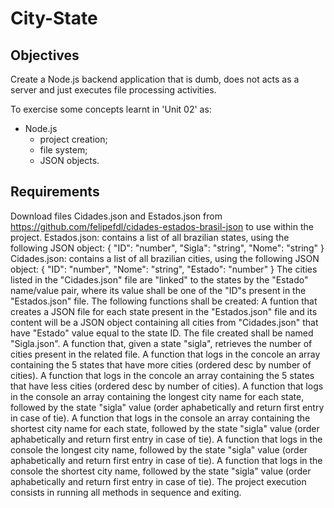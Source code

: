 # City-State

## Objectives
Create a Node.js backend application that is dumb, does not acts as a server and just executes file processing activities.

To exercise some concepts learnt in 'Unit 02' as:
 - Node.js
   - project creation;
   - file system;
   - JSON objects.
 
## Requirements
Download files Cidades.json and Estados.json from https://github.com/felipefdl/cidades-estados-brasil-json to use within the project.
Estados.json: contains a list of all brazilian states, using the following JSON object:
{
  "ID": "number",
  "Sigla": "string",
  "Nome": "string"
}
Cidades.json: contains a list of all brazilian cities, using the following JSON object:
{
  "ID": "number",
  "Nome": "string",
  "Estado": "number" 
}
The cities listed in the "Cidades.json" file are "linked" to the states by the "Estado" name/value pair, where its value shall be one of the "ID"s present in the "Estados.json" file.
The following functions shall be created:
A funtion that creates a JSON file for each state present in the "Estados.json" file and its content will be a JSON object containing all cities from "Cidades.json" that have "Estado" value equal to the state ID. The file created shall be named "Sigla.json".
A function that, given a state "sigla", retrieves the number of cities present in the related file.
A function that logs in the concole an array containing the 5 states that have more cities (ordered desc by number of cities).
A function that logs in the concole an array containing the 5 states that have less cities (ordered desc by number of cities).
A function that logs in the console an array containing the longest city name for each state, followed by the state "sigla" value (order aphabetically and return first entry in case of tie).
A function that logs in the console an array containing the shortest city name for each state, followed by the state "sigla" value (order aphabetically and return first entry in case of tie).
A function that logs in the console the longest city name, followed by the state "sigla" value (order aphabetically and return first entry in case of tie).
A function that logs in the console the shortest city name, followed by the state "sigla" value (order aphabetically and return first entry in case of tie).
The project execution consists in running all methods in sequence and exiting.
